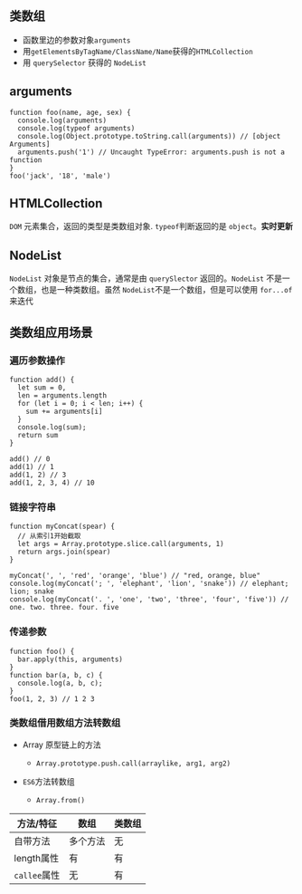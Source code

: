 ## 类数组

- 函数里边的参数对象`arguments`
- 用`getElementsByTagName/ClassName/Name`获得的`HTMLCollection`
- 用 `querySelector` 获得的 `NodeList`

## arguments

```JS
function foo(name, age, sex) {
  console.log(arguments)
  console.log(typeof arguments)
  console.log(Object.prototype.toString.call(arguments)) // [object Arguments]
  arguments.push('1') // Uncaught TypeError: arguments.push is not a function
}
foo('jack', '18', 'male')
```

## HTMLCollection

`DOM` 元素集合，返回的类型是类数组对象. `typeof`判断返回的是 `object`。**实时更新**

## NodeList

`NodeList` 对象是节点的集合，通常是由 `querySlector` 返回的。`NodeList` 不是一个数组，也是一种类数组。虽然 `NodeList`不是一个数组，但是可以使用 `for...of` 来迭代

## 类数组应用场景

### 遍历参数操作

```JS
function add() {
  let sum = 0,
  len = arguments.length
  for (let i = 0; i < len; i++) {
    sum += arguments[i]
  }
  console.log(sum);
  return sum
}

add() // 0
add(1) // 1
add(1, 2) // 3
add(1, 2, 3, 4) // 10
```

### 链接字符串

```JS
function myConcat(spear) {
  // 从索引1开始截取
  let args = Array.prototype.slice.call(arguments, 1)
  return args.join(spear)
}

myConcat(', ', 'red', 'orange', 'blue') // "red, orange, blue"
console.log(myConcat('; ', 'elephant', 'lion', 'snake')) // elephant; lion; snake
console.log(myConcat('. ', 'one', 'two', 'three', 'four', 'five')) // one. two. three. four. five
```

### 传递参数

```JS
function foo() {
  bar.apply(this, arguments)
}
function bar(a, b, c) {
  console.log(a, b, c);
}
foo(1, 2, 3) // 1 2 3

```

### 类数组借用数组方法转数组

- Array 原型链上的方法
  - `Array.prototype.push.call(arraylike, arg1, arg2)`

- `ES6`方法转数组
  - `Array.from()`

| 方法/特征    | 数组     | 类数组 |
| ------------ | -------- | ------ |
| 自带方法     | 多个方法 | 无     |
| length属性   | 有       | 有     |
| `callee`属性 | 无       | 有     |
